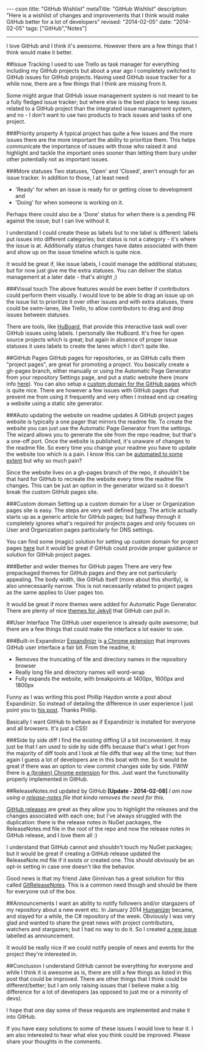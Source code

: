 --- cson
title: "GitHub Wishlist"
metaTitle: "GitHub Wishlist"
description: "Here is a wishlist of changes and improvements that I think would make GitHub better for a lot of developers"
revised: "2014-02-05"
date: "2014-02-05"
tags: ["GitHub","Notes"]

---

I love GitHub and I think it's awesome. However there are a few things that I think would make it better. 

##Issue Tracking
I used to use Trello as task manager for everything including my GitHub projects but about a year ago I completely switched to GitHub issues for GitHub projects. Having used GitHub issue tracker for a while now, there are a few things that I think are missing from it.

Some might argue that GitHub issue management system is not meant to be a fully fledged issue tracker; but where else is the best place to keep issues related to a GitHub project than the integrated issue management system, and no - I don't want to use two products to track issues and tasks of one project.

###Priority property 
A typical project has quite a few issues and the more issues there are the more important the ability to prioritize them. This helps communicate the importance of issues with those who raised it and highlight and tackle the important ones sooner than letting them bury under other potentially not as important issues.

###More statuses
Two statuses, 'Open' and 'Closed', aren't enough for an issue tracker. In addition to those, I at least need: 
 
 - 'Ready' for when an issue is ready for or getting close to development and 
 - 'Doing' for when someone is working on it. 

Perhaps there could also be a 'Done' status for when there is a pending PR against the issue; but I can live without it.

I understand I could create these as labels but to me label is different: labels put issues into different categories; but status is not a category - it's where the issue is at. Additionally status changes have dates associated with them and show up on the issue timeline which is quite nice.

It would be great if, like issue labels, I could manage the additional statuses; but for now just give me the extra statuses. You can deliver the status management at a later date - that's alright ;)

###Visual touch
The above features would be even better if contributors could perform them visually. I would love to be able to drag an issue up on the issue list to prioritize it over other issues and with extra statuses, there could be swim-lanes, like Trello, to allow contributors to drag and drop issues between statuses.

There are tools, like [HuBoard](http://huboard.com/), that provide this interactive task wall over GitHub issues using labels. I personally like HuBoard. It's free for open source projects which is great; but again in absence of proper issue statuses it uses labels to create the lanes which I don't quite like.

##GitHub Pages
GitHub pages for repositories, or as GitHub calls them "project pages", are great for promoting a project. You basically create a gh-pages branch, either manually or using the Automatic Page Generator from your repository Settings page, and put a static website there (more info [here](https://help.github.com/categories/20/articles)). You can also setup a [custom domain for the GitHub pages](https://help.github.com/articles/setting-up-a-custom-domain-with-pages) which is quite nice. There are however a few issues with GitHub pages that prevent me from using it frequently and very often I instead end up creating a website using a static site generator.

###Auto updating the website on readme updates
A GitHub project pages website is typically a one pager that mirrors the readme file. To create the website you can just use the Automatic Page Generator from the settings. The wizard allows you to generate the site from the repo readme; but that's a one-off port. Once the website is published, it's unaware of changes to the readme file. So every time you change your readme you have to update the website too which is a pain. I know this can be [automated to some extent](https://stackoverflow.com/questions/15214762/how-can-i-sync-documentation-with-github-pages) but why so much pain? 

Since the website lives on a gh-pages branch of the repo, it shouldn't be that hard for GitHub to recreate the website every time the readme file changes. This can be just an option in the generator wizard so it doesn't break the custom GitHub pages site. 

###Custom domain
Setting up a custom domain for a User or Organization pages site is easy. The steps are very well defined [here](https://help.github.com/articles/setting-up-a-custom-domain-with-pages). The article actually starts up as a generic article for GitHub pages; but halfway through it completely ignores what's required for projects pages and only focuses on User and Organization pages particularly for DNS settings. 

You can find some (magic) solution for setting up custom domain for project pages [here](http://stackoverflow.com/questions/9082499/custom-domain-for-github-project-pages) but it would be great if GitHub could provide proper guidance or solution for GitHub project pages.

###Better and wider themes for GitHub pages
There are very few prepackaged themes for GitHub pages and they are not particularly appealing. The body width, like GitHub itself (more about this shortly), is also unnecessarily narrow. This is not necessarily related to project pages as the same applies to User pages too.

It would be great if more themes were added for Automatic Page Generator. There are plenty of nice [themes for Jekyll](http://jekyllthemes.org/) that GitHub can pull in.

##User Interface
The GitHub user experience is already quite awesome; but there are a few things that could make the interface a lot easier to use. 

###Built-in Expandinizr
[Expandinizr](https://github.com/thecodejunkie/github.expandinizr) is [a Chrome extension](https://chrome.google.com/webstore/detail/githubexpandinizr/cbehdjjcilgnejbpnjhobkiiggkedfib/) that improves GitHub user interface a fair bit. From the readme, it:

 - Removes the truncating of file and directory names in the repository browser
 - Really long file and directory names will word-wrap
 - Fully expands the website, with breakpoints at 1400px, 1600px and 1800px
 
Funny as I was writing this post Phillip Haydon wrote a post about Expandinizr. So instead of detailing the difference in user experience I just point you to [his post](http://www.philliphaydon.com/2014/02/fixing-github-with-chrome-plugin-github-expandinizr/). Thanks Phillip.

Basically I want GitHub to behave as if Expandinizr is installed for everyone and all browsers. It's just a CSS!

###Side by side diff
I find the existing diffing UI a bit inconvenient. It may just be that I am used to side by side diffs because that's what I get from the majority of diff tools and I look at file diffs that way all the time; but then again I guess a lot of developers are in this boat with me. So it would be great if there was an option to view commit changes side by side. FWIW there is [a (broken) Chrome extension](https://chrome.google.com/webstore/detail/side-by-side-diff-view-in/ihmhmdmhllhleioijdeoocgoddjckbcd?hl=en-US) for this. Just want the functionality properly implemented in GitHub.

##ReleaseNotes.md updated by GitHub
**[Update - 2014-02-08]** *I am now using a [release-notes](/better-git-release-notes) file that kinda removes the need for this.*

[GitHub releases](https://github.com/blog/1547-release-your-software) are great as they allow you to highlight the releases and the changes associated with each one; but I've always struggled with the duplication: there is the release notes in NuGet packages, the ReleaseNotes.md file in the root of the repo and now the release notes in GitHub release, and I love them all :) 

I understand that GitHub cannot and shouldn't touch my NuGet packages; but it would be great if creating a GitHub release updated the ReleaseNote.md file if it exists or created one. This should obviously be an opt-in setting in case one doesn't like the behavior. 

Good news is that my friend Jake Ginnivan has a great solution for this called [GitReleaseNotes](http://jake.ginnivan.net/gitreleasenotes/). This is a common need though and should be there for everyone out of the box.

##Announcements
I want an ability to notify followers and/or stargazers of my repository about a new event etc. In January 2014 [Humanizer](http://humanizr.net/) became, and stayed for a while, the C# repository of the week. Obviously I was very glad and wanted to share the great news with project contributors, watchers and stargazers; but I had no way to do it. So I created [a new issue](https://github.com/MehdiK/Humanizer/issues/57) labelled as announcement.

It would be really nice if we could notify people of news and events for the project they're interested in.

##Conclusion
I understand GitHub cannot be everything for everyone and while I think it is awesome as is, there are still a few things as listed in this post that could be improved. There are other things that I think could be different/better; but I am only raising issues that I believe make a big difference for a lot of developers (as opposed to just me or a minority of devs).

I hope that one day some of these requests are implemented and make it into GitHub.

If you have easy solutions to some of these issues I would love to hear it. I am also interested to hear what else you think could be improved. Please share your thoughts in the comments. 
